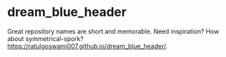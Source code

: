 # dream_blue_header
Great repository names are short and memorable. Need inspiration? How about symmetrical-spork?
https://ratulgoswami007.github.io/dream_blue_header/.
